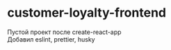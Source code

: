 # customer-loyalty-frontend

Пустой проект после create-react-app  
Добавил eslint, prettier, husky
